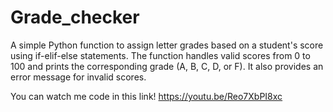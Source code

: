 # Grade_checker
A simple Python function to assign letter grades based on a student's score using if-elif-else statements. The function handles valid scores from 0 to 100 and prints the corresponding grade (A, B, C, D, or F). It also provides an error message for invalid scores.

You can watch me code in this link!
https://youtu.be/Reo7XbPI8xc
